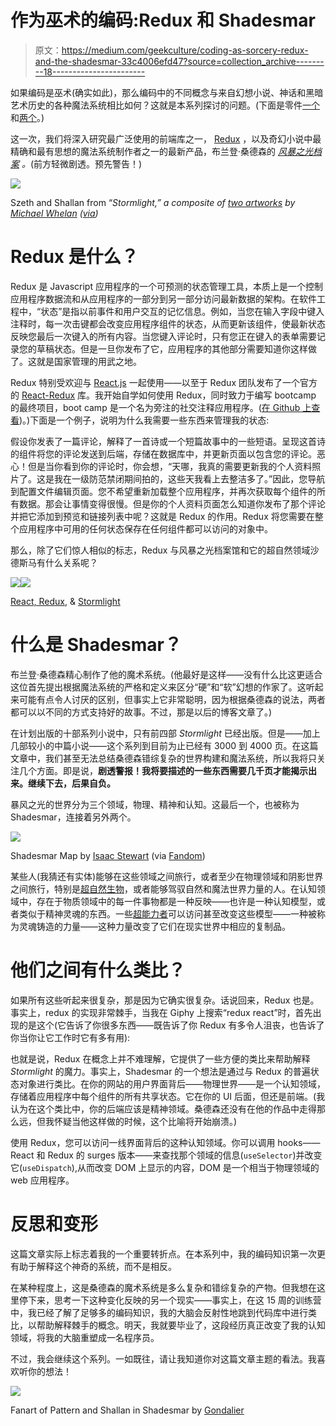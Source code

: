 # 作为巫术的编码:Redux 和 Shadesmar

> 原文：<https://medium.com/geekculture/coding-as-sorcery-redux-and-the-shadesmar-33c4006efd47?source=collection_archive---------18----------------------->

如果编码是巫术(确实如此)，那么编码中的不同概念与来自幻想小说、神话和黑暗艺术历史的各种魔法系统相比如何？这就是本系列探讨的问题。(下面是零件[一个](/codex/oop-magic-systems-and-the-allegory-of-the-cave-bf891c4cdf0e)和[两个](/geekculture/coding-is-sorcery-potions-object-composition-in-javascript-245310cfb405)。)

这一次，我们将深入研究最广泛使用的前端库之一， [Redux](https://redux.js.org/) ，以及奇幻小说中最精确和最有思想的魔法系统制作者之一的最新产品，布兰登·桑德森的 [*风暴之光档案*](https://en.wikipedia.org/wiki/The_Stormlight_Archive) *。*(前方轻微剧透。预先警告！)

![](img/64dd798063bf0ede8daf5fade0ff2fde.png)

Szeth and Shallan from “*Stormlight,” a composite of* [*two artworks*](https://bluehighwind.blogspot.com/2014/04/the-stormlight-archive-words-of-radiance.html) *by* [*Michael Whelan*](https://www.michaelwhelan.com/) *(*[*via*](https://wallpaperaccess.com/stormlight-archive)*)*

# Redux 是什么？

Redux 是 Javascript 应用程序的一个可预测的状态管理工具，本质上是一个控制应用程序数据流和从应用程序的一部分到另一部分访问最新数据的架构。在软件工程中，“状态”是指以前事件和用户交互的记忆信息。例如，当您在输入字段中键入注释时，每一次击键都会改变应用程序组件的状态，从而更新该组件，使最新状态反映您最后一次键入的所有内容。当您键入评论时，只有您正在键入的表单需要记录您的草稿状态。但是一旦你发布了它，应用程序的其他部分需要知道你这样做了。这就是国家管理的用武之地。

Redux 特别受欢迎与 [React.js](https://reactjs.org/) 一起使用——以至于 Redux 团队发布了一个官方的 [React-Redux](https://react-redux.js.org/) 库。我开始自学如何使用 Redux，同时致力于编写 bootcamp 的最终项目，boot camp 是一个名为旁注的社交注释应用程序。([在 Github 上查看](https://github.com/alecmagnet/marginalia))。)下面是一个例子，说明为什么我需要一些东西来管理我的状态:

假设你发表了一篇评论，解释了一首诗或一个短篇故事中的一些短语。呈现这首诗的组件将您的评论发送到后端，存储在数据库中，并更新页面以包含您的评论。恶心！但是当你看到你的评论时，你会想，“天哪，我真的需要更新我的个人资料照片了。这是我在一级防范禁闭期间拍的，这些天我看上去整洁多了。”因此，您导航到配置文件编辑页面。您不希望重新加载整个应用程序，并再次获取每个组件的所有数据。那会让事情变得很慢。但是你的个人资料页面怎么知道你发布了那个评论并把它添加到预览和链接列表中呢？这就是 Redux 的作用。Redux 将您需要在整个应用程序中可用的任何状态保存在任何组件都可以访问的对象中。

那么，除了它们惊人相似的标志，Redux 与风暴之光档案馆和它的超自然领域沙德斯马有什么关系呢？

![](img/f8bd7a5329a4655b2d2338db5d7996be.png)![](img/15dd407fee146c7596e7126ebf7eb4d8.png)

[React, Redux](https://regroove.ca/blog/react-redux/), & [Stormlight](https://www.brandonsanderson.com/alternate-stormlight-symbol-reveal/)

# 什么是 Shadesmar？

布兰登·桑德森精心制作了他的魔术系统。(他最好是这样——没有什么比这更适合这位首先提出根据魔法系统的严格和定义来区分“硬”和“软”幻想的作家了。这听起来可能有点令人讨厌的区别，但事实上它非常聪明，因为根据桑德森的说法，两者都可以以不同的方式支持好的故事。不过，那是以后的博客文章了。)

在计划出版的十部系列小说中，只有前四部 *Stormlight* 已经出版。但是——加上几部较小的中篇小说——这个系列到目前为止已经有 3000 到 4000 页。在这篇文章中，我们甚至无法总结桑德森错综复杂的世界构建和魔法系统，所以我将只关注几个方面。即是说，**剧透警报！我将要描述的一些东西需要几千页才能揭示出来。继续下去，后果自负。**

暴风之光的世界分为三个领域，物理、精神和认知。这最后一个，也被称为 Shadesmar，连接着另外两个。

![](img/c8dc75911e57e1dbed5cbea22b425759.png)

Shadesmar Map by [Isaac Stewart](https://coppermind.net/wiki/Isaac_Stewart) (via [Fandom](https://stormlightarchive.fandom.com/wiki/Shadesmar))

某些人(我猜还有实体)能够在这些领域之间旅行，或者至少在物理领域和阴影世界之间旅行，特别是[超自然生物](https://stormlightarchive.fandom.com/wiki/Surgebinding)，或者能够驾驭自然和魔法世界力量的人。在认知领域中，存在于物质领域中的每一件事物都是一种反映——也许是一种认知模型，或者类似于精神灵魂的东西。一些[超能力者](https://stormlightarchive.fandom.com/wiki/Soulcasting)可以访问甚至改变这些模型——一种被称为灵魂铸造的力量——这种力量改变了它们在现实世界中相应的复制品。

# 他们之间有什么类比？

如果所有这些听起来很复杂，那是因为它确实很复杂。话说回来，Redux 也是。事实上，redux 的实现非常棘手，当我在 Giphy 上搜索“redux react”时，首先出现的是这个(它告诉了你很多东西——既告诉了你 Redux 有多令人沮丧，也告诉了你当你让它工作时它有多有用):

也就是说，Redux 在概念上并不难理解，它提供了一些方便的类比来帮助解释 *Stormlight* 的魔力。事实上，Shadesmar 的一个想法是通过与 Redux 的普遍状态对象进行类比。在你的网站的用户界面背后——物理世界——是一个认知领域，存储着应用程序中每个组件的所有共享状态。它在你的 UI 后面，但还是前端。(我认为在这个类比中，你的后端应该是精神领域。桑德森还没有在他的作品中走得那么远，但我怀疑当他这样做的时候，这个比喻将开始崩溃。)

使用 Redux，您可以访问一线界面背后的这种认知领域。你可以调用 hooks——React 和 Redux 的 surges 版本——来查找那个领域的信息(`useSelector`)并改变它(`useDispatch`),从而改变 DOM 上显示的内容，DOM 是一个相当于物理领域的 web 应用程序。

# 反思和变形

这篇文章实际上标志着我的一个重要转折点。在本系列中，我的编码知识第一次更有助于解释这个神奇的系统，而不是相反。

在某种程度上，这是桑德森的魔术系统是多么复杂和错综复杂的产物。但我想在这里停下来，思考一下这种变化反映的另一个现实——事实上，在这 15 周的训练营中，我已经了解了足够多的编码知识，我的大脑会反射性地跳到代码库中进行类比，以帮助解释棘手的概念。明天，我就要毕业了，这段经历真正改变了我的认知领域，将我的大脑重塑成一名程序员。

不过，我会继续这个系列。一如既往，请让我知道你对这篇文章主题的看法。我喜欢听你的想法！

![](img/f7a7484f320d15ecfe56c24948d409c4.png)

Fanart of Pattern and Shallan in Shadesmar by [Gondalier](https://www.deviantart.com/gondalier/art/Shadesmar-494029111)